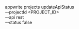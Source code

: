 appwrite projects updateApiStatus \
        --projectId <PROJECT_ID> \
        --api rest \
        --status false
